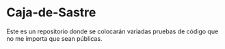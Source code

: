 # Caja-de-Sastre

Este es un repositorio donde se colocarán variadas pruebas de código que no me importa que sean públicas.
